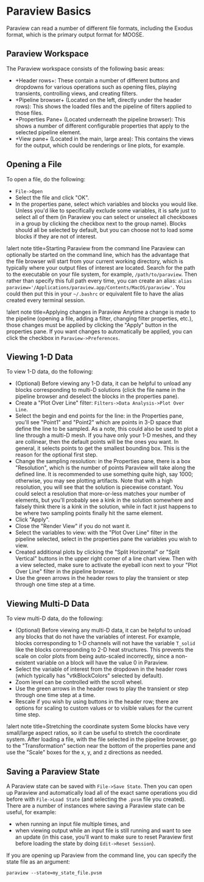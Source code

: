 # Paraview Basics

Paraview can read a number of different file formats, including the Exodus
format, which is the primary output format for MOOSE.

## Paraview Workspace

The Paraview workspace consists of the following basic areas:

- +Header rows+: These contain a number of different buttons and dropdowns for
  various operations such as opening files, playing transients, controlling
  views, and creating filters.
- +Pipeline browser+ (Located on the left, directly under the header rows):
  This shows the loaded files and the pipeline of filters applied to those files.
- +Properties Pane+ (Located underneath the pipeline browser): This shows a
  number of different configurable properties that apply to the selected
  pipeline element.
- +View pane+ (Located in the main, large area): This contains the views for
  the output, which could be renderings or line plots, for example.

## Opening a File

To open a file, do the following:

- `File->Open`
- Select the file and click "OK".
- In the properties pane, select which variables and blocks you would like.
  Unless you'd like to specifically exclude some variables, it is safe just to
  select all of them (in Paraview you can select or unselect all checkboxes in
  a group by clicking the checkbox next to the group name). Blocks should all
  be selected by default, but you can choose not to load some blocks if they
  are not of interest.

!alert note title=Starting Paraview from the command line
Paraview can optionally be started on the command line, which has the advantage
that the file browser will start from your current working directory, which is
typically where your output files of interest are located. Search for the path
to the executable on your file system, for example, `/path/to/paraview`. Then
rather than specify this full path every time, you can create an alias: `alias
paraview='/Applications/paraview.app/Contents/MacOS/paraview'`. You could then
put this in your `~/.bashrc` or equivalent file to have the alias created every
terminal session.

!alert note title=Applying changes in Paraview
Anytime a change is made to the pipeline (opening a file, adding a filter, changing
filter properties, etc.), those changes must be applied by clicking the "Apply"
button in the properties pane. If you want changes to automatically be applied,
you can click the checkbox in `Paraview->Preferences`.

## Viewing 1-D Data

To view 1-D data, do the following:

- (Optional) Before viewing any 1-D data, it can be helpful to unload any blocks
  corresponding to multi-D solutions (click the file name in the pipeline browser and
  deselect the blocks in the properties pane).
- Create a "Plot Over Line" filter: `Filters->Data Analysis->Plot Over Line`.
- Select the begin and end points for the line: in the Properties pane, you'll
  see "Point1" and "Point2" which are points in 3-D space that define the line
  to be sampled. As a note, this could also be used to plot a line through a
  multi-D mesh. If you have only your 1-D meshes, and they are collinear, then
  the default points will be the ones you want. In general, it selects points to
  get the smallest bounding box. This is the reason for the optional first step.
- Change the sampling resolution: in the Properties pane, there is a box "Resolution",
  which is the number of points Paraview will take along the defined line.
  It is recommended to use something quite high, say 1000; otherwise, you may
  see plotting artifacts. Note that with a high resolution, you will see that
  the solution is piecewise constant. You could select a resolution that
  more-or-less matches your number of elements, but you'll probably see a kink
  in the solution somewhere and falsely think there is a kink in the solution,
  while in fact it just happens to be where two sampling points finally hit the same element.
- Click "Apply".
- Close the "Render View" if you do not want it.
- Select the variables to view: with the "Plot Over Line" filter in the pipeline
  selected, select in the properties pane the variables you wish to view.
- Created additional plots by clicking the "Split Horizontal" or "Split Vertical"
  buttons in the upper right corner of a line chart view. Then with a view selected,
  make sure to activate the eyeball icon next to your "Plot Over Line" filter in
  the pipeline browser.
- Use the green arrows in the header rows to play the transient or step through
  one time step at a time.

## Viewing Multi-D Data

To view multi-D data, do the following:

- (Optional) Before viewing any multi-D data, it can be helpful to unload any blocks
  that do not have the variables of interest. For example, blocks corresponding
  to 1-D channels will not have the variable `T_solid` like the blocks corresponding
  to 2-D heat structures. This prevents the scale on color plots from being
  auto-scaled incorrectly, since a non-existent variable on a block will have
  the value 0 in Paraview.
- Select the variable of interest from the dropdown in the header rows (which
  typically has "vtkBlockColors" selected by default).
- Zoom level can be controlled with the scroll wheel.
- Use the green arrows in the header rows to play the transient or step through
  one time step at a time.
- Rescale if you wish by using buttons in the header row; there are options for
  scaling to custom values or to visible values for the current time step.

!alert note title=Stretching the coordinate system
Some blocks have very small/large aspect ratios, so it can be useful to stretch
the coordinate system. After loading a file, with the file selected in the
pipeline browser, go to the "Transformation" section near the bottom of the
properties pane and use the "Scale" boxes for the x, y, and z directions as
needed.

## Saving a Paraview State

A Paraview state can be saved with `File->Save State`. Then you can open up
Paraview and automatically load all of the exact same operations you did before
with `File->Load State` (and selecting the `.pvsm` file you created).
There are a number of instances where saving a Paraview state can be useful,
for example:

- when running an input file multiple times, and
- when viewing output while an input file is still running and want to see an update
  (in this case, you'll want to make sure to reset Paraview first before loading
  the state by doing `Edit->Reset Session`).

If you are opening up Paraview from the command line, you can specify the state
file as an argument:

```
paraview --state=my_state_file.pvsm
```
